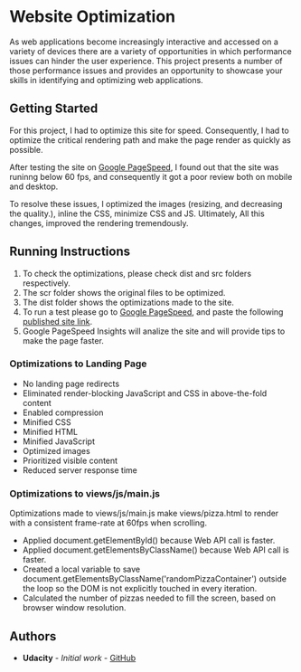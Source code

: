 # Website Optimization

As web applications become increasingly interactive and accessed on a variety of devices there are a variety of opportunities in which performance issues can hinder the user experience. This project presents a number of those performance issues and provides an opportunity to showcase your skills in identifying and optimizing web applications.

## Getting Started

For this project, I had to optimize this site for speed. Consequently, I had to optimize the critical rendering path and make the page render as quickly as possible. 

After testing the site on [Google PageSpeed](https://developers.google.com/speed/pagespeed/insights/?url=https%3A%2F%2Flmedinatriana.github.io%2Fwebsite-optimization "Google PageSpeed"), I found out that the site was runinng below 60 fps, and consequently it got a poor review both on mobile and desktop.

To resolve these issues, I optimized the images (resizing, and decreasing the quality.), inline the CSS, minimize CSS and JS. Ultimately, All this changes, improved the rendering tremendously.

## Running Instructions

1. To check the optimizations, please check dist and src folders respectively.
2. The scr folder shows the original files to be optimized.
3. The dist folder shows the optimizations made to the site.
4. To run a test please go to [Google PageSpeed](https://developers.google.com/speed/pagespeed/insights/?url=https%3A%2F%2Flmedinatriana.github.io%2Fwebsite-optimization "Google PageSpeed"), and paste the following [published site link](https://lmedinatriana.github.io/website-optimization/ "Website Optimization Project").
5. Google PageSpeed Insights will analize the site and will provide tips to make the page faster.


### Optimizations to Landing Page

* No landing page redirects
* Eliminated render-blocking JavaScript and CSS in above-the-fold content
* Enabled compression
* Minified CSS
* Minified HTML
* Minified JavaScript
* Optimized images
* Prioritized visible content
* Reduced server response time

### Optimizations to views/js/main.js

Optimizations made to views/js/main.js make views/pizza.html to render with a consistent frame-rate at 60fps when scrolling.

* Applied document.getElementById() because Web API call is faster.
* Applied document.getElementsByClassName() because Web API call is faster.
* Created a local variable to save document.getElementsByClassName('randomPizzaContainer') outside the loop so the DOM is not explicitly touched in every iteration.
* Calculated the number of pizzas needed to fill the screen, based on browser window resolution.

## Authors

* **Udacity** - *Initial work* - [GitHub](https://github.com/udacity/frontend-nanodegree-mobile-portfolio)



